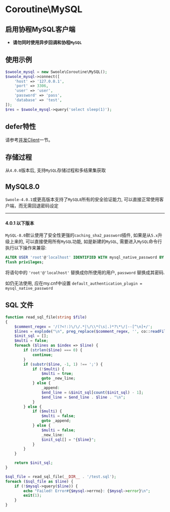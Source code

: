 # Coroutine\MySQL

启用协程MySQL客户端
----
* **请勿同时使用异步回调和协程`MySQL`**


使用示例
---
```php
$swoole_mysql = new Swoole\Coroutine\MySQL();
$swoole_mysql->connect([
	'host' => '127.0.0.1',
	'port' => 3306,
	'user' => 'user',
	'password' => 'pass',
	'database' => 'test',
]);
$res = $swoole_mysql->query('select sleep(1)');
```

defer特性
---
请参考[并发Client](http://wiki.swoole.com/wiki/page/p-coroutine_multi_call.html)一节。

存储过程
---
从`4.0.0`版本后, 支持`MySQL`存储过程和多结果集获取

MySQL8.0
---
`Swoole-4.0.1`或更高版本支持了`MySQL8`所有的安全验证能力, 可以直接正常使用客户端，而无需回退密码设定

---
#### 4.0.1 以下版本

`MySQL-8.0`默认使用了安全性更强的`caching_sha2_password`插件, 如果是从`5.x`升级上来的, 可以直接使用所有`MySQL`功能, 如是新建的`MySQL`, 需要进入`MySQL`命令行执行以下操作来兼容:
```SQL
ALTER USER 'root'@'localhost' IDENTIFIED WITH mysql_native_password BY 'password';
flush privileges;
```
将语句中的 `'root'@'localhost'` 替换成你所使用的用户, `password` 替换成其密码.

如仍无法使用, 应在my.cnf中设置 `default_authentication_plugin = mysql_native_password`

SQL 文件
----
```php
function read_sql_file(string $file)
{
    $comment_regex = '/(?<!:)\/\/.*|\/\\*(\s|.)*?\*\/|--[^\n]+/';
    $lines = explode("\n", preg_replace($comment_regex, '', co::readFile($file)));
    $init_sql = [];
    $multi = false;
    foreach ($lines as $index => $line) {
        if (strlen($line) === 0) {
            continue;
        }
        if (substr($line, -1, 1) !== ';') {
            if (!$multi) {
                $multi = true;
                goto _new_line;
            } else {
                _append:
                $end_line = &$init_sql[count($init_sql) - 1];
                $end_line = $end_line . $line . "\n";
            }
        } else {
            if ($multi) {
                $multi = false;
                goto _append;
            } else {
                $multi = false;
                _new_line:
                $init_sql[] = "{$line}";
            }
        }
    }

    return $init_sql;
}

$sql_file = read_sql_file(__DIR__ . '/test.sql');
foreach ($sql_file as $line) {
	if (!$mysql->query($line)) {
		echo "Failed! Error#{$mysql->errno}: {$mysql->error}\n";
		exit(1);
	}
}
```